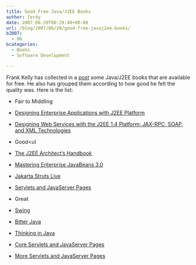 ```yaml
---
title: Good Free Java/J2EE Books
author: ferdy
date: 2007-06-20T00:29:40+00:00
url: /blog/2007/06/20/good-free-javaj2ee-books/
b2007:
  - 06
bcategories:
  - Books
  - Software Development

---
```

Frank Kelly has collected in a [post][1] some Java/J2EE books that are available for free. He also has grouped them according to how good he felt the quality was. Here is the list:

  * Fair to Middling
  * [Designing Enterprise Applications with J2EE Platform][2]
  * [Designing Web Services with the J2EE 1.4 Platform: JAX-RPC, SOAP, and XML Technologies][3]

  * Good<ul 

  * [The J2EE Architect&#8217;s Handbook][4]
  * [Mastering Enterprise JavaBeans 3.0][5]
  * [Jakarta Struts Live][6]
  * [Servlets and JavaServer Pages][7]

  * Great
  * [Swing][8]
  * [Bitter Java][9]
  * [Thinking in Java][10]
  * [Core Servlets and JavaServer Pages][11]
  * [More Servlets and JavaServer Pages][12]</ul>

 [1]: http://softarc.blogspot.com/2007/06/links-to-some-good-free-javaj2ee-books.html
 [2]: http://java.sun.com/blueprints/guidelines/designing_enterprise_applications_2e/book.pdf
 [3]: https://blueprints.dev.java.net/books.html
 [4]: http://www.theserverside.com/tt/books/DVTPress/J2EEArchitectsHandbook/index.tss
 [5]: http://www.theserverside.com/tt/books/wiley/masteringEJB3/index.tss
 [6]: http://www.theserverside.com/tt/books/sourcebeat/JakartaStrutsLive/index.tss
 [7]: http://www.theserverside.com/tt/books/addisonwesley/ServletsJSP/index.tss
 [8]: http://www.manning.com/robinson2/
 [9]: http://transfer.kg/users/coder/docs/programming/java/books/BitterJava.pdf
 [10]: http://www.planetpdf.com/developer/article.asp?ContentID=6632
 [11]: http://pdf.coreservlets.com/
 [12]: http://pdf.moreservlets.com/